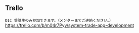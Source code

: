 ## Trello 

`DIC 受講生のみ参加できます。（メンターまでご連絡ください。）`
https://trello.com/b/m04r7Pyy/system-trade-app-development

